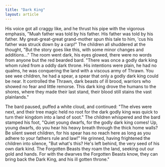 ```yaml
---
title: "Dark King"
layout: article
---
```


His voice got all craggy like, and he thrust his pipe with the vigorous emphasis, "Muah father was told by his father. His father was told by his father. My great-great-great grand-mother spun this tale to him, 'cus his father was struck down by a carp!" The children all shuddered at the thought, "But the story goes like this, with some minor changes and additions..." The room went dark, his eyes glowed, there were no words from anyone but the red bearded bard. "There was once a godly dark king whom ruled from a oddly dark throne. His intentions were plain, he had no qualms, he was conquering the land with a viscous army of Thrawn. You see wee children, he had a spear, a spear that only a godly dark king could be near. It controlled the Thrawn, dark beasts of ill brood, warriors who showed no fear and little remorse. This dark king drove the humans to the shores, where they made their last stand, their blood still stains the vast plainlands."

The bard paused, puffed a white cloud, and continued: "The elves were next, and their tree magic held no root for the dark godly king was quick to turn their kingdom into a land of soot." The children whispered and the bard stamped his foot, "Quiet young dwarfs, for the godly dark king comes! Up, young dwarfs, do you hear his heavy breath through the thick home walls? Be silent sweet children, for his spear has no reach here as long as you adhere to your fathers rule and law!" He grinned, having frightened the children into silence, "But what's this? He's left behind, the very seed of his own dark kind. The Forgotten Beasts they roam the land, seeking out our gold and hands. For with the dwarves the Forgotten Beasts know, they can bring back the Dark King, and his ill gotten throne."
